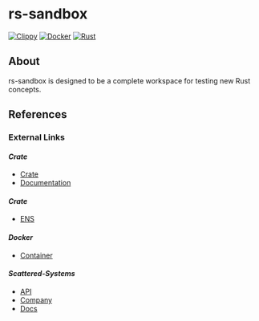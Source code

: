 # rs-sandbox

[![Clippy](https://github.com/FL03/rs-sandbox/actions/workflows/clippy.yml/badge.svg)](https://github.com/FL03/rs-sandbox/actions/workflows/clippy.yml)
[![Docker](https://github.com/FL03/rs-sandbox/actions/workflows/docker.yml/badge.svg)](https://github.com/FL03/rs-sandbox/actions/workflows/docker.yml)
[![Rust](https://github.com/FL03/rs-sandbox/actions/workflows/rust.yml/badge.svg)](https://github.com/FL03/rs-sandbox/actions/workflows/rust.yml)

## About

rs-sandbox is designed to be a complete workspace for testing new Rust concepts.

## References

### External Links

#### _Crate_

* [Crate](https://crates.io/crates/rs-sandbox)
* [Documentation](https://docs.rs/rs-sandbox)

#### _Crate_

* [ENS](https://pzzld.eth.link/)

#### _Docker_

* [Container](https://hub.docker.com/repository/docker/jo3mccain/sandbox)

#### _Scattered-Systems_

* [API](https://api.scattered-systems.com)
* [Company](https://scattered-systems.com)
* [Docs](https://docs.scattered-systems.com)
